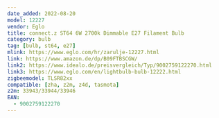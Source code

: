 ```yaml
---
date_added: 2022-08-20
model: 12227
vendor: Eglo
title: connect.z ST64 6W 2700k Dimmable E27 Filament Bulb
category: bulb
tag: [bulb, st64, e27]
mlink: https://www.eglo.com/hr/zarulje-12227.html
link: https://www.amazon.de/dp/B09FTBSCGW/
link2: https://www.idealo.de/preisvergleich/Typ/9002759122270.html
link3: https://www.eglo.com/en/lightbulb-bulb-12222.html
zigbeemodel: TLSR82xx
compatible: [zha, z2m, z4d, tasmota]
z2m: 33943/33944/33946
EAN: 
  - 9002759122270
---
```

